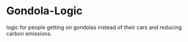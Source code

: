 # Gondola-Logic
logic for people getting on gondolas instead of their cars and reducing carbon emissions.
